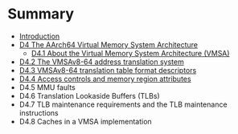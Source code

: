 # Summary

* [Introduction](README.md)
* [D4 The AArch64 Virtual Memory System Architecture](d4_the_aarch64_virtual_memory_system_archi_md_md.md)
   * [D4.1 About the Virtual Memory System Architecture (VMSA)](d41_about_the_virtual_memory_system_architecture_v_.md)
* [D4.2 The VMSAv8-64 address translation system](d42_the_vmsav8-64_address_translation_system.md)
* [D4.3 VMSAv8-64 translation table format descriptors](d43_vmsav8-64_translation_table_format_descriptors.md)
* [D4.4 Access controls and memory region attributes](d44_access_controls_and_memory_region_attributes.md)
* D4.5 MMU faults
* D4.6 Translation Lookaside Buffers (TLBs)
* D4.7 TLB maintenance requirements and the TLB maintenance instructions
* D4.8 Caches in a VMSA implementation

